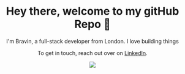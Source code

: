 <h1 align="center">Hey there, welcome to my gitHub Repo 👋</h1>

<p align='center'>
 I'm Bravin, a full-stack developer from London. I love building things
</p>

<p align='center'>To get in touch, reach out over on <a href="www.linkedin.com/in/bravint">LinkedIn</a>.</p>
  
<p align="center">
  <img src="https://github-readme-stats.vercel.app/api?username=bravint&show_icons=true&theme=github_dark&hide=contribs,stars&hide-border=true" />
</p>

